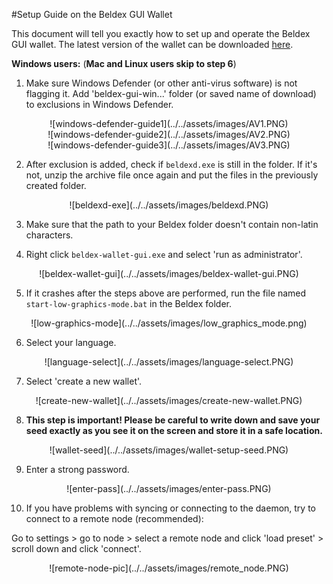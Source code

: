 #Setup Guide on the Beldex GUI Wallet

This document will tell you exactly how to set up and operate the Beldex GUI wallet.
The latest version of the wallet can be downloaded [here](https://github.com/beldex-coin/beldex-gui/releases).

**Windows users:** (**Mac and Linux users skip to step 6**)

1) Make sure Windows Defender (or other anti-virus software) is not flagging it. Add 'beldex-gui-win...'  folder (or saved name of download) to exclusions in Windows Defender.

<center>![windows-defender-guide1](../../assets/images/AV1.PNG)</center>

<center>![windows-defender-guide2](../../assets/images/AV2.PNG)</center>

<center>![windows-defender-guide3](../../assets/images/AV3.PNG)</center>

2) After exclusion is added, check if `beldexd.exe` is still in the folder. If it's not, unzip the archive file once again and put the files in the previously created folder.

<center>![beldexd-exe](../../assets/images/beldexd.PNG)</center>


3) Make sure that the path to your Beldex folder doesn't contain non-latin characters.  

4) Right click `beldex-wallet-gui.exe` and select 'run as administrator'.

<center>![beldex-wallet-gui](../../assets/images/beldex-wallet-gui.PNG)</center>
  
5) If it crashes after the steps above are performed, run the file named `start-low-graphics-mode.bat` in the Beldex folder.

<center>![low-graphics-mode](../../assets/images/low_graphics_mode.png)</center>

6) Select your language.

<center>![language-select](../../assets/images/language-select.PNG)</center>

7) Select 'create a new wallet'.

<center>![create-new-wallet](../../assets/images/create-new-wallet.PNG)</center>

8) **This step is important! Please be careful to write down and save your seed exactly as you see it on the screen and store it in a safe location.**

<center>![wallet-seed](../../assets/images/wallet-setup-seed.PNG)</center>

9) Enter a strong password.

<center>![enter-pass](../../assets/images/enter-pass.PNG)</center>


10) If you have problems with syncing or connecting to the daemon, try to connect to a remote node (recommended):

Go to settings > go to node > select a remote node and click 'load preset' > scroll down and click 'connect'.

<center>![remote-node-pic](../../assets/images/remote_node.PNG)</center>
